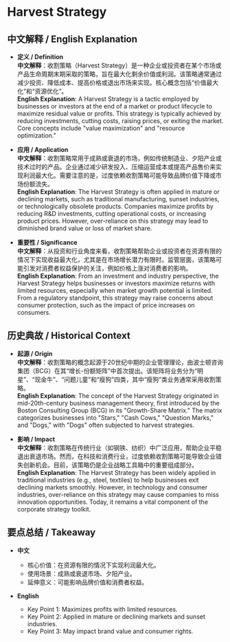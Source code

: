 # Harvest Strategy

## 中文解释 / English Explanation

* **定义 / Definition**  
  **中文解释**：收割策略（Harvest Strategy）是一种企业或投资者在某个市场或产品生命周期末期采取的策略，旨在最大化剩余价值或利润。该策略通常通过减少投资、降低成本、提高价格或退出市场来实现。核心概念包括“价值最大化”和“资源优化”。  
  **English Explanation**: A Harvest Strategy is a tactic employed by businesses or investors at the end of a market or product lifecycle to maximize residual value or profits. This strategy is typically achieved by reducing investments, cutting costs, raising prices, or exiting the market. Core concepts include "value maximization" and "resource optimization."

* **应用 / Application**  
  **中文解释**：收割策略常用于成熟或衰退的市场，例如传统制造业、夕阳产业或技术过时的产品。企业通过减少研发投入、压缩运营成本或提高产品售价来实现利润最大化。需要注意的是，过度依赖收割策略可能导致品牌价值下降或市场份额流失。  
  **English Explanation**: The Harvest Strategy is often applied in mature or declining markets, such as traditional manufacturing, sunset industries, or technologically obsolete products. Companies maximize profits by reducing R&D investments, cutting operational costs, or increasing product prices. However, over-reliance on this strategy may lead to diminished brand value or loss of market share.

* **重要性 / Significance**  
  **中文解释**：从投资和行业角度来看，收割策略帮助企业或投资者在资源有限的情况下实现收益最大化，尤其是在市场增长潜力有限时。监管层面，该策略可能引发对消费者权益保护的关注，例如价格上涨对消费者的影响。  
  **English Explanation**: From an investment and industry perspective, the Harvest Strategy helps businesses or investors maximize returns with limited resources, especially when market growth potential is limited. From a regulatory standpoint, this strategy may raise concerns about consumer protection, such as the impact of price increases on consumers.

## 历史典故 / Historical Context

* **起源 / Origin**  
  **中文解释**：收割策略的概念起源于20世纪中期的企业管理理论，由波士顿咨询集团（BCG）在其“增长-份额矩阵”中首次提出。该矩阵将业务分为“明星”、“现金牛”、“问题儿童”和“瘦狗”四类，其中“瘦狗”类业务通常采用收割策略。  
  **English Explanation**: The concept of the Harvest Strategy originated in mid-20th-century business management theory, first introduced by the Boston Consulting Group (BCG) in its "Growth-Share Matrix." The matrix categorizes businesses into "Stars," "Cash Cows," "Question Marks," and "Dogs," with "Dogs" often subjected to harvest strategies.

* **影响 / Impact**  
  **中文解释**：收割策略在传统行业（如钢铁、纺织）中广泛应用，帮助企业平稳退出衰退市场。然而，在科技和消费行业，过度依赖收割策略可能导致企业错失创新机会。目前，该策略仍是企业战略工具箱中的重要组成部分。  
  **English Explanation**: The Harvest Strategy has been widely applied in traditional industries (e.g., steel, textiles) to help businesses exit declining markets smoothly. However, in technology and consumer industries, over-reliance on this strategy may cause companies to miss innovation opportunities. Today, it remains a vital component of the corporate strategy toolkit.

## 要点总结 / Takeaway

* **中文**  
  - 核心价值：在资源有限的情况下实现利润最大化。  
  - 使用场景：成熟或衰退市场、夕阳产业。  
  - 延伸意义：可能影响品牌价值和消费者权益。  

* **English**  
  - Key Point 1: Maximizes profits with limited resources.  
  - Key Point 2: Applied in mature or declining markets and sunset industries.  
  - Key Point 3: May impact brand value and consumer rights.